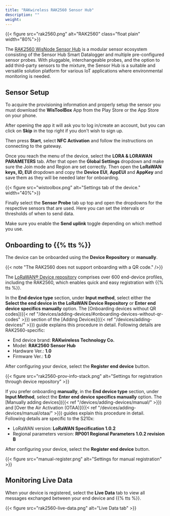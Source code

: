 ```yaml
---
title: "RAKwireless RAK2560 Sensor Hub"
description: ""
weight: 
---
```


{{< figure src="rak2560.png" alt="RAK2560" class="float plain" width="80%">}}

The [RAK2560 WisNode Sensor Hub](https://store.rakwireless.com/products/sensor-hub) is a modular sensor ecosystem consisting of the Sensor Hub Smart Datalogger and multiple pre-configured sensor probes. With pluggable, interchangeable probes, and the option to add third-party sensors to the mixture, the Sensor Hub is a suitable and versatile solution platform for various IoT applications where environmental monitoring is needed. 

<!--more-->

## Sensor Setup

To acquire the provisioning information and properly setup the sensor you must download the **WisToolBox** App from the Play Store or the App Store on your phone.

After opening the app it will ask you to log in/create an account, but you can click on **Skip** in the top right if you don't wish to sign up.

Then press **Start**, select **NFC Activation** and follow the instructions on connecting to the gateway.

Once you reach the menu of the device, select the **LORA & LORAWAN PARAMETERS** tab. After that open the **Global Settings** dropdown and make sure the Join mode and Region are set correctly. Then open the **LoRaWAN keys, ID, EUI** dropdown and copy the **Device EUI**, **AppEUI** and **AppKey** and save them as they will be needed later for onboarding.

{{< figure src="wistoolbox.png" alt="Settings tab of the device." width="40%">}}

Finally select the **Sensor Probe** tab up top and open the dropdowns for the respective sensors that are used. Here you can set the intervals or thresholds of when to send data.

Make sure you enable the **Send uplink** toggle depending on which method  you use.

## Onboarding to {{% tts %}}

The device can be onboarded using the **Device Repository** or **manually**.

{{< note "The RAK2560 does not support onboarding with a QR code." />}}

The [LoRaWAN® Device repository](https://github.com/TheThingsNetwork/lorawan-devices) comprises over 600 end-device profiles, including the RAK2560, which enables quick and easy registration with {{% tts %}}.

In the **End device type** section, under **Input method**, select either the **Select the end device in the LoRaWAN Device Repository** or **Enter end device specifics manually** option. The [Onboarding devices without QR codes]({{< ref "/devices/adding-devices/#onboarding-devices-without-qr-codes" >}}) section of the [Adding Devices]({{< ref "/devices/adding-devices/" >}}) guide explains this procedure in detail. Following details are RAK2560-specific:

- End device brand: **RAKwireless Technology Co.**
- Model: **RAK2560 Sensor Hub**
- Hardware Ver.: **1.0**
- Firmware Ver.: **1.0**

After configuring your device, select the **Register end device** button.

{{< figure src="rak2560-prov-info-stack.png" alt="Settings for registration through device repository" >}}

If you prefer onboarding **manually**, in the **End device type** section, under **Input Method**, select the **Enter end device specifics manually** option. The [Manually adding devices]({{< ref "/devices/adding-devices/manual/" >}}) and [Over the Air Activation (OTAA)]({{< ref "/devices/adding-devices/manual/otaa/" >}}) guides explain this procedure in detail. Following details are specific to the S210x:

- LoRaWAN version: **LoRaWAN Specification 1.0.2**
- Regional parameters version: **RP001 Regional Parameters 1.0.2 revision B** 

After configuring your device, select the **Register end device** button.

{{< figure src="manual-register.png" alt="Settings for manual registration" >}}

## Monitoring Live Data

When your device is registered, select the **Live Data** tab to view all messages exchanged between your end device and {{% tts %}}.

{{< figure src="rak2560-live-data.png" alt="Live Data tab" >}}